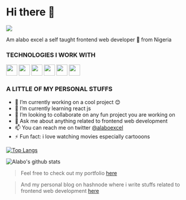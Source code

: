 # Hi there 👋

<img src="https://www.veracode.com/sites/default/files/styles/blog_post_resize_960/public/developer-guide-blog-2.png?itok=JQGRVjEX">

Am alabo excel a self taught frontend web developer 🚀 from Nigeria


### TECHNOLOGIES I WORK WITH

<span>
  <img width="30px" src="https://www.schoolofit.co.za/wp-content/uploads/2020/03/ReactJS-courses.png">
  <img width="30px" src="https://pbs.twimg.com/profile_images/1184135296566251520/TWYoDqir_400x400.png">
  <img width="30px" src="https://upload.wikimedia.org/wikipedia/commons/thumb/9/95/Vue.js_Logo_2.svg/1200px-Vue.js_Logo_2.svg.png">
  <img width="30px" src="https://banner2.cleanpng.com/20181209/yvf/kisspng-javascript-angularjs-node-js-computer-icons-clip-a-clipart-js-5c0d82819a4963.228658921544389249632.jpg">
  <img width="30px" src="https://img.icons8.com/color/452/firebase.png">
  <img width="30px" src="https://img.icons8.com/color/452/bootstrap.png">
</span>

### A LITTLE OF MY PERSONAL STUFFS

- 🔭 I’m currently working on a cool project 😊
- 🌱 I’m currently learning react js
- 👯 I’m looking to collaborate on any fun project you are working on
- 💬 Ask me about anything related to frontend web development
- 📫 You can reach me on twitter <a href="https://twitter.com/alaboExcel">@alaboexcel </a>
- ⚡ Fun fact: i love watching movies especially cartooons


[![Top Langs](https://github-readme-stats.vercel.app/api/top-langs/?username=alabo-excel&layout=compact)](https://github.com/alabo-excel/github-readme-stats)


![Alabo's github stats](https://github-readme-stats.vercel.app/api?username=alabo-excel&show_icons=true&theme=radical)




> Feel free to check out my portfolio <a href="https://alabo-excel.vercel.app/">here</a>


> And my personal blog on hashnode where i write stuffs related to frontend web development <a href="https://alaboexcel.hashnode.dev/">here </a>


